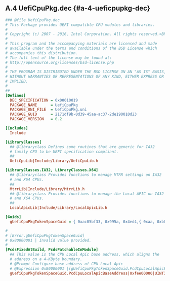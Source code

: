 <!--- @file
  A.4 UefiCpuPkg.dec

  Copyright (c) 2007-2017, Intel Corporation. All rights reserved.<BR>

  Redistribution and use in source (original document form) and 'compiled'
  forms (converted to PDF, epub, HTML and other formats) with or without
  modification, are permitted provided that the following conditions are met:

  1) Redistributions of source code (original document form) must retain the
     above copyright notice, this list of conditions and the following
     disclaimer as the first lines of this file unmodified.

  2) Redistributions in compiled form (transformed to other DTDs, converted to
     PDF, epub, HTML and other formats) must reproduce the above copyright
     notice, this list of conditions and the following disclaimer in the
     documentation and/or other materials provided with the distribution.

  THIS DOCUMENTATION IS PROVIDED BY TIANOCORE PROJECT "AS IS" AND ANY EXPRESS OR
  IMPLIED WARRANTIES, INCLUDING, BUT NOT LIMITED TO, THE IMPLIED WARRANTIES OF
  MERCHANTABILITY AND FITNESS FOR A PARTICULAR PURPOSE ARE DISCLAIMED. IN NO
  EVENT SHALL TIANOCORE PROJECT  BE LIABLE FOR ANY DIRECT, INDIRECT, INCIDENTAL,
  SPECIAL, EXEMPLARY, OR CONSEQUENTIAL DAMAGES (INCLUDING, BUT NOT LIMITED TO,
  PROCUREMENT OF SUBSTITUTE GOODS OR SERVICES; LOSS OF USE, DATA, OR PROFITS;
  OR BUSINESS INTERRUPTION) HOWEVER CAUSED AND ON ANY THEORY OF LIABILITY,
  WHETHER IN CONTRACT, STRICT LIABILITY, OR TORT (INCLUDING NEGLIGENCE OR
  OTHERWISE) ARISING IN ANY WAY OUT OF THE USE OF THIS DOCUMENTATION, EVEN IF
  ADVISED OF THE POSSIBILITY OF SUCH DAMAGE.

-->

## A.4 UefiCpuPkg.dec {#a-4-ueficpupkg-dec}

```ini
### @file UefiCpuPkg.dec
# This Package provides UEFI compatible CPU modules and libraries.
#
# Copyright (c) 2007 - 2016, Intel Corporation. All rights reserved.<BR>
#
# This program and the accompanying materials are licensed and made
# available under the terms and conditions of the BSD License which
# accompanies this distribution.
# The full text of the license may be found at:
# http://opensource.org/licenses/bsd-license.php
#
# THE PROGRAM IS DISTRIBUTED UNDER THE BSD LICENSE ON AN "AS IS" BASIS,
# WITHOUT WARRANTIES OR REPRESENTATIONS OF ANY KIND, EITHER EXPRESS OR
# IMPLIED.
#
##
[Defines]
  DEC_SPECIFICATION = 0x00010019
  PACKAGE_NAME      = UefiCpuPkg
  PACKAGE_UNI_FILE  = UefiCpuPkg.uni
  PACKAGE_GUID      = 2171df9b-0d39-45aa-ac37-2de190010d23
  PACKAGE_VERSION   = 0.2

[Includes]
  Include

[LibraryClasses]
  ## @libraryclass Defines some routines that are generic for IA32
  # family CPU to be UEFI specification compliant.
  ##
  UefiCpuLib|Include/Library/UefiCpuLib.h

[LibraryClasses.IA32, LibraryClasses.X64]
  ## @libraryclass Provides functions to manage MTRR settings on IA32
  # and X64 CPUs.
  ##
  MtrrLib|Include/Library/MtrrLib.h
  ## @libraryclass Provides functions to manage the Local APIC on IA32
  # and X64 CPUs.
  ##
  LocalApicLib|Include/Library/LocalApicLib.h

[Guids]
  gUefiCpuPkgTokenSpaceGuid = { 0xac05bf33, 0x995a, 0x4ed4,{ 0xaa, 0xb8, 0xef, 0x7a, 0xe8, 0xf, 0x5c, 0xb0 }}

#
# [Error.gUefiCpuPkgTokenSpaceGuid]
# 0x80000001 | Invalid value provided.
#
[PcdsFixedAtBuild, PcdsPatchableInModule]
  ## This value is the CPU Local Apic base address, which aligns the
  # address on a 4-KByte boundary.
  # @Prompt Configure base address of CPU Local Apic
  # @Expression 0x80000001 |(gUefiCpuPkgTokenSpaceGuid.PcdCpuLocalApicBaseAddress & 0xfff) == 0
  gUefiCpuPkgTokenSpaceGuid.PcdCpuLocalApicBaseAddress|0xfee00000|UINT32|0x00000001
```
